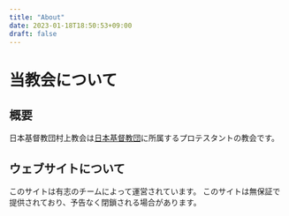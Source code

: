 ```yaml
---
title: "About"
date: 2023-01-18T18:50:53+09:00
draft: false
---
```

# 当教会について
## 概要
日本基督教団村上教会は[日本基督教団](https://uccj.org/ "日本基督教団公式サイト  |  日本キリスト教団は、日本にある約1650教会･伝道所を傘下に置くプロテスタント系のキリスト教会の集まりです。")に所属するプロテスタントの教会です。
## ウェブサイトについて
このサイトは有志のチームによって運営されています。
このサイトは無保証で提供されており、予告なく閉鎖される場合があります。
